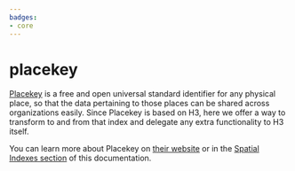 ```yaml
---
badges:
- core
---
```

# placekey

[Placekey](https://www.placekey.io/faq) is a free and open universal standard identifier for any physical place, so that the data pertaining to those places can be shared across organizations easily. Since Placekey is based on H3, here we offer a way to transform to and from that index and delegate any extra functionality to H3 itself.

You can learn more about Placekey on [their website](https://www.placekey.io/) or in the [Spatial Indexes section](https://docs.carto.com/data-and-analysis/analytics-toolbox-for-snowflake/key-concepts/spatial-indexes#placekey) of this documentation.
